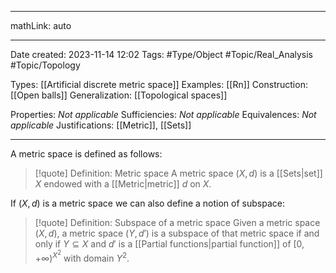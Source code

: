 

---

mathLink: auto

---
Date created: 2023-11-14 12:02
Tags: #Type/Object #Topic/Real_Analysis #Topic/Topology 

Types: [[Artificial discrete metric space]]
Examples: [[Rn]]
Construction: [[Open balls]]
Generalization: [[Topological spaces]]

Properties: _Not applicable_
Sufficiencies: _Not applicable_
Equivalences: _Not applicable_
Justifications: [[Metric]],  [[Sets]]

---  

A metric space is defined as follows:

> [!quote] Definition: Metric space
> A metric space $(X,d)$ is a [[Sets|set]] $X$ endowed with a [[Metric|metric]] $d$ on $X$.

If $(X,d)$ is a metric space we can also define a notion of subspace:

>[!quote] Definition: Subspace of a metric space
>Given a metric space $(X,d)$, a metric space $(Y,d')$ is a subspace of that metric space if and only if $Y\subseteq X$ and $d'$ is a [[Partial functions|partial function]] of $[0,+\infty)^{X^2}$ with domain $Y^2$.



